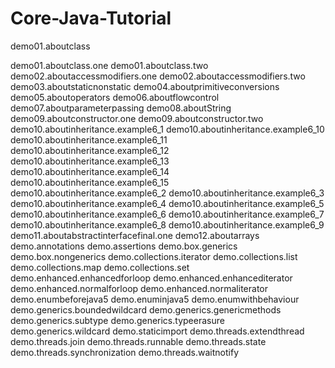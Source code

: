 # Core-Java-Tutorial


demo01.aboutclass

demo01.aboutclass.one
demo01.aboutclass.two
demo02.aboutaccessmodifiers.one
demo02.aboutaccessmodifiers.two
demo03.aboutstaticnonstatic
demo04.aboutprimitiveconversions
demo05.aboutoperators
demo06.aboutflowcontrol
demo07.aboutparameterpassing
demo08.aboutString
demo09.aboutconstructor.one
demo09.aboutconstructor.two
demo10.aboutinheritance.example6_1
demo10.aboutinheritance.example6_10
demo10.aboutinheritance.example6_11
demo10.aboutinheritance.example6_12
demo10.aboutinheritance.example6_13
demo10.aboutinheritance.example6_14
demo10.aboutinheritance.example6_15
demo10.aboutinheritance.example6_2
demo10.aboutinheritance.example6_3
demo10.aboutinheritance.example6_4
demo10.aboutinheritance.example6_5
demo10.aboutinheritance.example6_6
demo10.aboutinheritance.example6_7
demo10.aboutinheritance.example6_8
demo10.aboutinheritance.example6_9
demo11.aboutabstractinterfacefinal.one
demo12.aboutarrays
demo.annotations
demo.assertions
demo.box.generics
demo.box.nongenerics
demo.collections.iterator
demo.collections.list
demo.collections.map
demo.collections.set
demo.enhanced.enhancedforloop
demo.enhanced.enhancediterator
demo.enhanced.normalforloop
demo.enhanced.normaliterator
demo.enumbeforejava5
demo.enuminjava5
demo.enumwithbehaviour
demo.generics.boundedwildcard
demo.generics.genericmethods
demo.generics.subtype
demo.generics.typeerasure
demo.generics.wildcard
demo.staticimport
demo.threads.extendthread
demo.threads.join
demo.threads.runnable
demo.threads.state
demo.threads.synchronization
demo.threads.waitnotify
